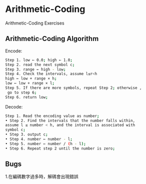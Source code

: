 Arithmetic-Coding
=================

Arithmetic-Coding Exercises

Arithmetic-Coding Algorithm
--------------------------------------
Encode:

```bash
Step 1. low ← 0.0; high ← 1.0;
Step 2. read the next symbol c;
Step 3. range ← high - low;
Step 4. Check the intervals, assume l≤r<h
high ← low + range × h;
low ← low + range × l;
Step 5. If there are more symbols, repeat Step 2; otherwise , 
 go to step 6;
Step 6. return low;
```

Decode:

```bash
Step 1. Read the encoding value as number;
• Step 2. Find the intervals that the number falls within, 
assume l ≤ number < h, and the interval is associated with 
symbol c;
• Step 3. output c;
• Step 4. number ← number - l;
• Step 5. number ← number / (h - l); 
• Step 6. Repeat step 2 until the number is zero;
```


 Bugs
--------------------------------------
1.在編碼數字過多時，解碼會出現錯誤
